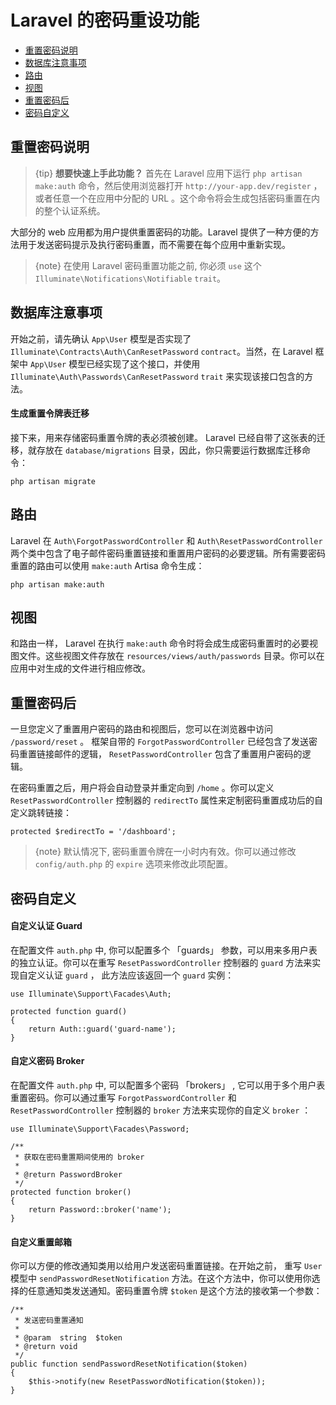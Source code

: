 # Laravel 的密码重设功能

- [重置密码说明](#introduction)
- [数据库注意事项](#resetting-database)
- [路由](#resetting-routing)
- [视图](#resetting-views)
- [重置密码后](#after-resetting-passwords)
- [密码自定义](#password-customization)

<a name="introduction"></a>
## 重置密码说明

> {tip} **想要快速上手此功能？**  首先在 Laravel 应用下运行 `php artisan make:auth` 命令，然后使用浏览器打开 `http://your-app.dev/register` ，或者任意一个在应用中分配的 URL 。这个命令将会生成包括密码重置在内的整个认证系统。

大部分的 web 应用都为用户提供重置密码的功能。Laravel 提供了一种方便的方法用于发送密码提示及执行密码重置，而不需要在每个应用中重新实现。

> {note} 在使用 Laravel 密码重置功能之前, 你必须 `use` 这个  `Illuminate\Notifications\Notifiable` `trait`。

<a name="resetting-database"></a>
## 数据库注意事项

开始之前，请先确认 `App\User` 模型是否实现了 `Illuminate\Contracts\Auth\CanResetPassword` `contract`。当然，在 Laravel 框架中 `App\User` 模型已经实现了这个接口，并使用  `Illuminate\Auth\Passwords\CanResetPassword` `trait` 来实现该接口包含的方法。

#### 生成重置令牌表迁移

接下来，用来存储密码重置令牌的表必须被创建。 Laravel 已经自带了这张表的迁移，就存放在 `database/migrations` 目录，因此，你只需要运行数据库迁移命令：

    php artisan migrate

<a name="resetting-routing"></a>
## 路由

Laravel 在 `Auth\ForgotPasswordController` 和 `Auth\ResetPasswordController` 两个类中包含了电子邮件密码重置链接和重置用户密码的必要逻辑。所有需要密码重置的路由可以使用 `make:auth` Artisa 命令生成：

    php artisan make:auth

<a name="resetting-views"></a>
## 视图

和路由一样， Laravel 在执行 `make:auth` 命令时将会成生成密码重置时的必要视图文件。这些视图文件存放在 `resources/views/auth/passwords` 目录。你可以在应用中对生成的文件进行相应修改。

<a name="after-resetting-passwords"></a>
## 重置密码后

一旦您定义了重置用户密码的路由和视图后，您可以在浏览器中访问 `/password/reset` 。 框架自带的 `ForgotPasswordController` 已经包含了发送密码重置链接邮件的逻辑， `ResetPasswordController` 包含了重置用户密码的逻辑。

在密码重置之后，用户将会自动登录并重定向到 `/home` 。你可以定义 `ResetPasswordController` 控制器的 `redirectTo` 属性来定制密码重置成功后的自定义跳转链接：

    protected $redirectTo = '/dashboard';

> {note} 默认情况下, 密码重置令牌在一小时内有效。你可以通过修改 `config/auth.php` 的 `expire` 选项来修改此项配置。

<a name="password-customization"></a>
## 密码自定义

#### 自定义认证 Guard

在配置文件 `auth.php` 中, 你可以配置多个 「guards」 参数，可以用来多用户表的独立认证。你可以在重写  `ResetPasswordController` 控制器的 `guard` 方法来实现自定义认证 `guard` ， 此方法应该返回一个 `guard`  实例：

    use Illuminate\Support\Facades\Auth;

    protected function guard()
    {
        return Auth::guard('guard-name');
    }

#### 自定义密码 Broker

在配置文件 `auth.php` 中, 可以配置多个密码 「brokers」 , 它可以用于多个用户表重置密码。你可以通过重写  `ForgotPasswordController` 和 `ResetPasswordController` 控制器的 `broker` 方法来实现你的自定义 `broker` ：

    use Illuminate\Support\Facades\Password;

    /**
     * 获取在密码重置期间使用的 broker 
     *
     * @return PasswordBroker
     */
    protected function broker()
    {
        return Password::broker('name');
    }

#### 自定义重置邮箱

你可以方便的修改通知类用以给用户发送密码重置链接。在开始之前， 重写 `User` 模型中  `sendPasswordResetNotification` 方法。在这个方法中，你可以使用你选择的任意通知类发送通知。密码重置令牌  `$token` 是这个方法的接收第一个参数：

    /**
     * 发送密码重置通知
     *
     * @param  string  $token
     * @return void
     */
    public function sendPasswordResetNotification($token)
    {
        $this->notify(new ResetPasswordNotification($token));
    }

